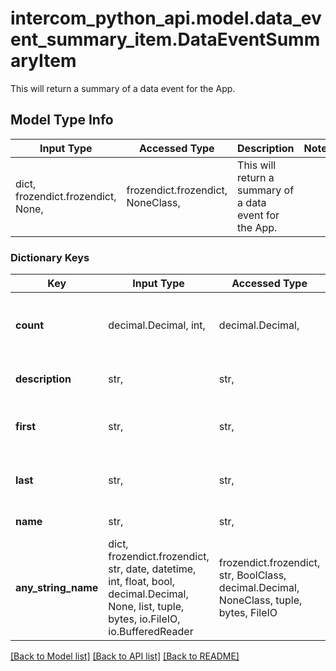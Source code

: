 # intercom_python_api.model.data_event_summary_item.DataEventSummaryItem

This will return a summary of a data event for the App.

## Model Type Info
Input Type | Accessed Type | Description | Notes
------------ | ------------- | ------------- | -------------
dict, frozendict.frozendict, None,  | frozendict.frozendict, NoneClass,  | This will return a summary of a data event for the App. | 

### Dictionary Keys
Key | Input Type | Accessed Type | Description | Notes
------------ | ------------- | ------------- | ------------- | -------------
**count** | decimal.Decimal, int,  | decimal.Decimal,  | The number of times the event was sent | [optional] 
**description** | str,  | str,  | The description of the event | [optional] 
**first** | str,  | str,  | The first time the event was sent | [optional] 
**last** | str,  | str,  | The last time the event was sent | [optional] 
**name** | str,  | str,  | The name of the event | [optional] 
**any_string_name** | dict, frozendict.frozendict, str, date, datetime, int, float, bool, decimal.Decimal, None, list, tuple, bytes, io.FileIO, io.BufferedReader | frozendict.frozendict, str, BoolClass, decimal.Decimal, NoneClass, tuple, bytes, FileIO | any string name can be used but the value must be the correct type | [optional]

[[Back to Model list]](../../README.md#documentation-for-models) [[Back to API list]](../../README.md#documentation-for-api-endpoints) [[Back to README]](../../README.md)

